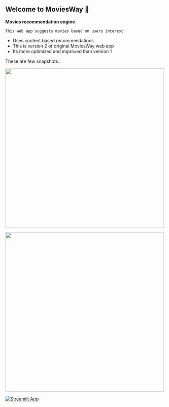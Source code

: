 ## Welcome to MoviesWay 👋
<b> Movies recommendation engine </b>

`This web app suggests movies based on users interest`

- Uses content based recommendations 
- This is version 2 of original MoviesWay web app
- Its more optimized and improved than version 1 



These are few snapshots :

<img src="https://global.discourse-cdn.com/business7/uploads/streamlit/original/3X/9/8/98733e9444e0451be311e56cb6fced8c45eafcb0.png" width=500 href="none"></img>


<img src="https://global.discourse-cdn.com/business7/uploads/streamlit/original/3X/e/6/e62bc4a2d2aef389a7f0b47deda6dff5e2ccbc70.jpeg" width=500 href="none"></img>


[![Streamlit App](https://static.streamlit.io/badges/streamlit_badge_black_white.svg)](https://moviesway.streamlit.app/)
